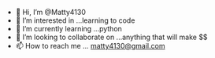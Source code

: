 - 👋 Hi, I’m @Matty4130
- 👀 I’m interested in ...learning to code
- 🌱 I’m currently learning ...python
- 💞️ I’m looking to collaborate on ...anything that will make $$
- 📫 How to reach me ... matty4130@gmail.com

<!---
Matty4130/Matty4130 is a ✨ special ✨ repository because its `README.md` (this file) appears on your GitHub profile.
You can click the Preview link to take a look at your changes.
--->
